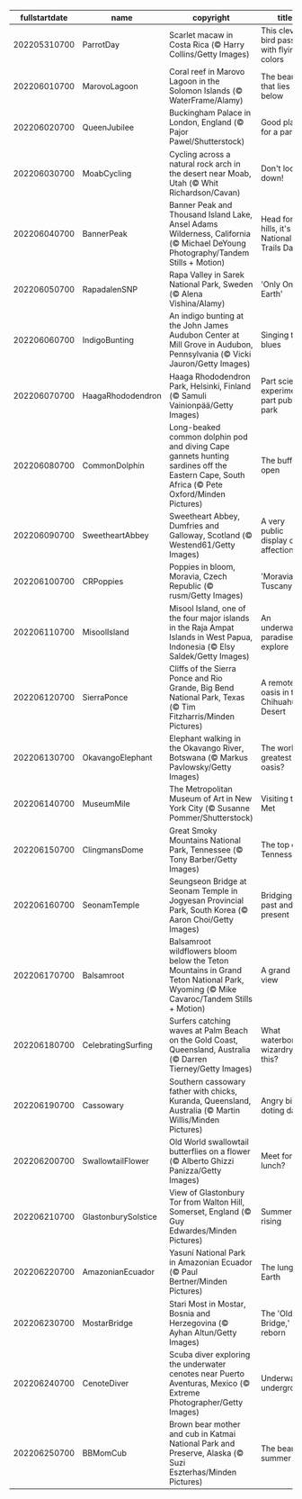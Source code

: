 |fullstartdate|name|copyright|title|image|
|--|--|--|--|--|
202205310700|ParrotDay|Scarlet macaw in Costa Rica (© Harry Collins/Getty Images)|This clever bird passes with flying colors|![](/en-US/2022/06/202205310700ParrotDay.jpg)|
202206010700|MarovoLagoon|Coral reef in Marovo Lagoon in the Solomon Islands (© WaterFrame/Alamy)|The beauty that lies below|![](/en-US/2022/06/202206010700MarovoLagoon.jpg)|
202206020700|QueenJubilee|Buckingham Palace in London, England (© Pajor Pawel/Shutterstock)|Good place for a party|![](/en-US/2022/06/202206020700QueenJubilee.jpg)|
202206030700|MoabCycling|Cycling across a natural rock arch in the desert near Moab, Utah (© Whit Richardson/Cavan)|Don't look down!|![](/en-US/2022/06/202206030700MoabCycling.jpg)|
202206040700|BannerPeak|Banner Peak and Thousand Island Lake, Ansel Adams Wilderness, California (© Michael DeYoung Photography/Tandem Stills + Motion)|Head for the hills, it's National Trails Day!|![](/en-US/2022/06/202206040700BannerPeak.jpg)|
202206050700|RapadalenSNP|Rapa Valley in Sarek National Park, Sweden (© Alena Vishina/Alamy)|'Only One Earth'|![](/en-US/2022/06/202206050700RapadalenSNP.jpg)|
202206060700|IndigoBunting|An indigo bunting at the John James Audubon Center at Mill Grove in Audubon, Pennsylvania (© Vicki Jauron/Getty Images)|Singing the blues|![](/en-US/2022/06/202206060700IndigoBunting.jpg)|
202206070700|HaagaRhododendron|Haaga Rhododendron Park, Helsinki, Finland (© Samuli Vainionpää/Getty Images)|Part science experiment, part public park|![](/en-US/2022/06/202206070700HaagaRhododendron.jpg)|
202206080700|CommonDolphin|Long-beaked common dolphin pod and diving Cape gannets hunting sardines off the Eastern Cape, South Africa (© Pete Oxford/Minden Pictures)|The buffet is open|![](/en-US/2022/06/202206080700CommonDolphin.jpg)|
202206090700|SweetheartAbbey|Sweetheart Abbey, Dumfries and Galloway, Scotland (© Westend61/Getty Images)|A very public display of affection|![](/en-US/2022/06/202206090700SweetheartAbbey.jpg)|
202206100700|CRPoppies|Poppies in bloom, Moravia, Czech Republic (© rusm/Getty Images)|'Moravian Tuscany'|![](/en-US/2022/06/202206100700CRPoppies.jpg)|
202206110700|MisoolIsland|Misool Island, one of the four major islands in the Raja Ampat Islands in West Papua, Indonesia (© Elsy Saldek/Getty Images)|An underwater paradise to explore|![](/en-US/2022/06/202206110700MisoolIsland.jpg)|
202206120700|SierraPonce|Cliffs of the Sierra Ponce and Rio Grande, Big Bend National Park, Texas (© Tim Fitzharris/Minden Pictures)|A remote oasis in the Chihuahuan Desert|![](/en-US/2022/06/202206120700SierraPonce.jpg)|
202206130700|OkavangoElephant|Elephant walking in the Okavango River, Botswana (© Markus Pavlowsky/Getty Images)|The world's greatest oasis?|![](/en-US/2022/06/202206130700OkavangoElephant.jpg)|
202206140700|MuseumMile|The Metropolitan Museum of Art in New York City (© Susanne Pommer/Shutterstock)|Visiting the Met|![](/en-US/2022/06/202206140700MuseumMile.jpg)|
202206150700|ClingmansDome|Great Smoky Mountains National Park, Tennessee (© Tony Barber/Getty Images)|The top of Tennessee|![](/en-US/2022/06/202206150700ClingmansDome.jpg)|
202206160700|SeonamTemple|Seungseon Bridge at Seonam Temple in Jogyesan Provincial Park, South Korea (© Aaron Choi/Getty Images)|Bridging past and present|![](/en-US/2022/06/202206160700SeonamTemple.jpg)|
202206170700|Balsamroot|Balsamroot wildflowers bloom below the Teton Mountains in Grand Teton National Park, Wyoming (© Mike Cavaroc/Tandem Stills + Motion)|A grand view|![](/en-US/2022/06/202206170700Balsamroot.jpg)|
202206180700|CelebratingSurfing|Surfers catching waves at Palm Beach on the Gold Coast, Queensland, Australia (© Darren Tierney/Getty Images)|What waterborne wizardry is this?|![](/en-US/2022/06/202206180700CelebratingSurfing.jpg)|
202206190700|Cassowary|Southern cassowary father with chicks, Kuranda, Queensland, Australia (© Martin Willis/Minden Pictures)|Angry bird, doting dad|![](/en-US/2022/06/202206190700Cassowary.jpg)|
202206200700|SwallowtailFlower|Old World swallowtail butterflies on a flower (© Alberto Ghizzi Panizza/Getty Images)|Meet for lunch?|![](/en-US/2022/06/202206200700SwallowtailFlower.jpg)|
202206210700|GlastonburySolstice|View of Glastonbury Tor from Walton Hill, Somerset, England (© Guy Edwardes/Minden Pictures)|Summer a-rising|![](/en-US/2022/06/202206210700GlastonburySolstice.jpg)|
202206220700|AmazonianEcuador|Yasuní National Park in Amazonian Ecuador (© Paul Bertner/Minden Pictures)|The lungs of Earth|![](/en-US/2022/06/202206220700AmazonianEcuador.jpg)|
202206230700|MostarBridge|Stari Most in Mostar, Bosnia and Herzegovina (© Ayhan Altun/Getty Images)|The 'Old Bridge,' reborn|![](/en-US/2022/06/202206230700MostarBridge.jpg)|
202206240700|CenoteDiver|Scuba diver exploring the underwater cenotes near Puerto Aventuras, Mexico (© Extreme Photographer/Getty Images)|Underwater underground|![](/en-US/2022/06/202206240700CenoteDiver.jpg)|
202206250700|BBMomCub|Brown bear mother and cub in Katmai National Park and Preserve, Alaska (© Suzi Eszterhas/Minden Pictures)|The bears of summer|![](/en-US/2022/06/202206250700BBMomCub.jpg)|
